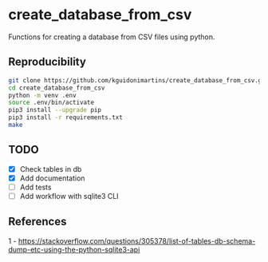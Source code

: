 # create_database_from_csv

Functions for creating a database from CSV files using python.

## Reproducibility

```bash
git clone https://github.com/kguidonimartins/create_database_from_csv.git
cd create_database_from_csv
python -m venv .env
source .env/bin/activate
pip3 install --upgrade pip
pip3 install -r requirements.txt
make
```

## TODO

- [x] Check tables in db
- [x] Add documentation
- [ ] Add tests
- [ ] Add workflow with sqlite3 CLI

## References

1 - https://stackoverflow.com/questions/305378/list-of-tables-db-schema-dump-etc-using-the-python-sqlite3-api
